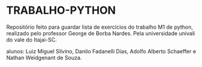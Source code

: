 # TRABALHO-PYTHON
Repositório feito para guardar lista de exercícios do trabalho M1 de python, realizado pelo professor George de Borba Nardes.
Pela universidade univali do vale do Itajai-SC.

alunos: Luiz Miguel Silvino, Danilo Fadanelli Dias, Adolfo Alberto Schaeffer e Nathan Weidgenant de Souza.
